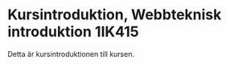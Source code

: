 Kursintroduktion, Webbteknisk introduktion 1IK415
=================================================

Detta är kursintroduktionen till kursen.
